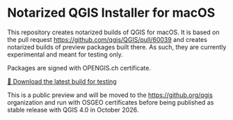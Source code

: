 # Notarized QGIS Installer for macOS

This repository creates notarized builds of QGIS for macOS.
It is based on the pull request https://github.com/qgis/QGIS/pull/60039 and creates notarized builds of preview packages built there.
As such, they are currently experimental and meant for testing only.

Packages are signed with OPENGIS.ch certificate.

[💾 Download the latest build for testing](https://nightly.link/opengisch/qgis-notarize/workflows/notarize/main/QGIS-master.zip)

This is a public preview and will be moved to the https://github.org/qgis organization and run with OSGEO certificates before being published as stable release with QGIS 4.0 in October 2026.
